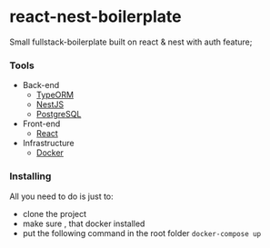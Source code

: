 # react-nest-boilerplate

Small fullstack-boilerplate built on react & nest with auth feature;

### Tools
  
- Back-end
  - [TypeORM](https://typeorm.io/)
  - [NestJS](https://nestjs.com)
  - [PostgreSQL](https://www.postgresql.org/)
- Front-end
  - [React](https://reactjs.org/)
- Infrastructure
  - [Docker](https://www.docker.com/)

### Installing
All you need to do is just to:
   * clone the project
   * make sure , that docker installed 
   *  put the following command in the root folder 
   `docker-compose up`     
   

	
